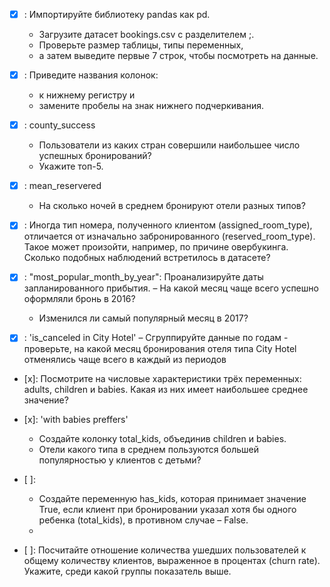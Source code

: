 - [x] : Импортируйте библиотеку pandas как pd.
    - Загрузите датасет bookings.csv с разделителем ;.
    - Проверьте размер таблицы, типы переменных,
    - а затем выведите первые 7 строк, чтобы посмотреть на данные.

- [x] : Приведите названия колонок:
    - к нижнему регистру и
    - замените пробелы на знак нижнего подчеркивания.

- [x] : county_success
    - Пользователи из каких стран совершили наибольшее число успешных бронирований?
    - Укажите топ-5.

- [x] : mean_reservered
    - На сколько ночей в среднем бронируют отели разных типов?
- [x] : Иногда тип номера, полученного клиентом (assigned_room_type), отличается от изначально забронированного (reserved_room_type). Такое может произойти, например, по причине овербукинга. Сколько подобных наблюдений встретилось в датасете?

- [x] : "most_popular_month_by_year":
    Проанализируйте даты запланированного прибытия.
    – На какой месяц чаще всего успешно оформляли бронь в 2016?
    - Изменился ли самый популярный месяц в 2017?
- [x] : 'is_canceled in City Hotel'
    – Сгруппируйте данные по годам
        - проверьте, на какой месяц бронирования отеля типа City Hotel отменялись чаще всего в каждый из периодов

- [x]: Посмотрите на числовые характеристики трёх переменных: adults, children и babies. Какая из них имеет наибольшее среднее значение?

- [x]: 'with babies preffers'
  - Создайте колонку total_kids, объединив children и babies.
  - Отели какого типа в среднем пользуются большей популярностью у клиентов с детьми?



- [ ]:
  - Создайте переменную has_kids, которая принимает значение True, если клиент при бронировании указал хотя бы одного ребенка (total_kids), в противном случае – False.
  -
- [ ]: Посчитайте отношение количества ушедших пользователей к общему количеству клиентов, выраженное в процентах (churn rate). Укажите, среди какой группы показатель выше.